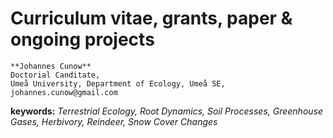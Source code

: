 # Curriculum vitae, grants, paper & ongoing projects
````
**Johannes Cunow**
Doctorial Canditate,
Umeå University, Department of Ecology, Umeå SE,
johannes.cunow@gmail.com
````
**keywords:** *Terrestrial Ecology, Root Dynamics, Soil Processes, Greenhouse Gases, Herbivory, Reindeer, Snow Cover Changes*



